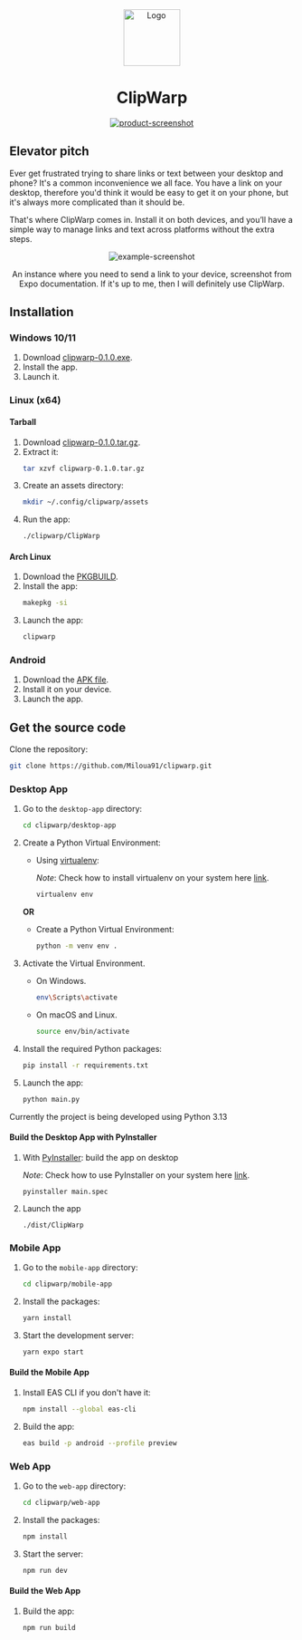 <div align="center">
<a href="https://clipwarp.vercel.app" >
   <img src="./desktop-app/assets/cw.ico" alt="Logo" width="100" height="100">
</a>

# ClipWarp

[![product-screenshot]](https://clipwarp.vercel.app)

</div>

## Elevator pitch

Ever get frustrated trying to share links or text between your desktop and phone? It's a common inconvenience we all face. You have a link on your desktop, therefore you'd think it would be easy to get it on your phone, but it's always more complicated than it should be.

That's where ClipWarp comes in. Install it on both devices, and you’ll have a simple way to manage links and text across platforms without the extra steps.

<div align="center">

![example-screenshot]

An instance where you need to send a link to your device, screenshot from Expo documentation. If it's up to me, then I will definitely use ClipWarp.

</div>

## Installation

### Windows 10/11

1. Download [clipwarp-0.1.0.exe](https://github.com/Miloua91/clipwarp/releases/download/v0.1.0/clipwarp-0.1.0.exe).
2. Install the app.
3. Launch it.

### Linux (x64)

#### Tarball

1. Download [clipwarp-0.1.0.tar.gz](https://github.com/Miloua91/clipwarp/releases/download/v0.1.0/clipwarp-0.1.0.tar.gz).
2. Extract it: 
   ```sh
   tar xzvf clipwarp-0.1.0.tar.gz
   ```
3. Create an assets directory: 
   ```sh
   mkdir ~/.config/clipwarp/assets
   ```
4. Run the app: 
   ```sh
   ./clipwarp/ClipWarp
   ```

#### Arch Linux

1. Download the [PKGBUILD](https://github.com/Miloua91/clipwarp/releases/download/v0.1.0/PKGBUILD).
2. Install the app: 
   ```sh
   makepkg -si
   ```
3. Launch the app: 
   ```sh
   clipwarp
   ```

### Android

1. Download the [APK file](https://github.com/Miloua91/clipwarp/releases/download/v0.1.0/clipwarp-1.0.0.apk).
2. Install it on your device.
3. Launch the app.

## Get the source code

Clone the repository:

```sh
git clone https://github.com/Miloua91/clipwarp.git
```

### Desktop App

1. Go to the `desktop-app` directory:
   ```sh
   cd clipwarp/desktop-app
   ```


2. Create a Python Virtual Environment:

   - Using [virtualenv](https://pypi.org/project/virtualenv/):

     _Note_: Check how to install virtualenv on your system here [link](https://learnpython.com/blog/how-to-use-virtualenv-python/).

     ```bash
     virtualenv env
     ```

   **OR**

   - Create a Python Virtual Environment:

     ```bash
     python -m venv env .
     ```

3. Activate the Virtual Environment.

   - On Windows.

     ```bash
     env\Scripts\activate
     ```

   - On macOS and Linux.

     ```bash
     source env/bin/activate
     ```

4. Install the required Python packages:
   ```sh
   pip install -r requirements.txt
   ```

5. Launch the app:
   ```sh
   python main.py
   ```

Currently the project is being developed using Python 3.13

#### Build the Desktop App with PyInstaller

1. With [PyInstaller](https://pypi.org/project/pyinstaller/): build the app on desktop

     _Note_: Check how to use PyInstaller on your system here [link](https://pyinstaller.org/en/v4.1/usage.html).

     ```
     pyinstaller main.spec
     ```

2. Launch the app

   ```
   ./dist/ClipWarp
   ```

### Mobile App

1. Go to the `mobile-app` directory:
   ```sh
   cd clipwarp/mobile-app
   ```

2. Install the packages:
   ```sh
   yarn install
   ```

3. Start the development server:
   ```sh
   yarn expo start
   ```

#### Build the Mobile App

1. Install EAS CLI if you don't have it:
   ```sh
   npm install --global eas-cli
   ```

2. Build the app:
   ```sh
   eas build -p android --profile preview
   ```

### Web App

1. Go to the `web-app` directory:
   ```sh
   cd clipwarp/web-app
   ```

2. Install the packages:
   ```sh
   npm install
   ```

3. Start the server:
   ```sh
   npm run dev
   ```

#### Build the Web App

1. Build the app:
   ```sh
   npm run build
   ```

[product-screenshot]: ./presentation.png
[example-screenshot]: ./example.png
